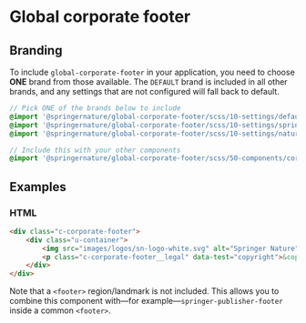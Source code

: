 # Global corporate footer

## Branding

To include `global-corporate-footer` in your application, you need to choose **ONE** brand from those available. The `DEFAULT` brand is included in all other brands, and any settings that are not configured will fall back to default.

```scss
// Pick ONE of the brands below to include
@import '@springernature/global-corporate-footer/scss/10-settings/default';
@import '@springernature/global-corporate-footer/scss/10-settings/springer';
@import '@springernature/global-corporate-footer/scss/10-settings/nature';

// Include this with your other components
@import '@springernature/global-corporate-footer/scss/50-components/corporate-footer';
```

## Examples

### HTML
```html
<div class="c-corporate-footer">
    <div class="u-container">
        <img src="images/logos/sn-logo-white.svg" alt="Springer Nature" loading="lazy" width="140" height="14"/>
        <p class="c-corporate-footer__legal" data-test="copyright">&copy; 2020 Springer Nature Limited</p>
    </div>
</div>
```

Note that a `<footer>` region/landmark is not included. This allows you to combine this component with—for example—`springer-publisher-footer` inside a common `<footer>`.
